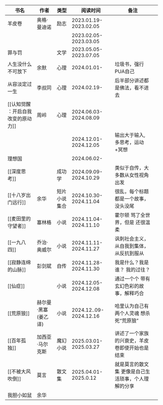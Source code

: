 
| 书名                   | 作者           | 类型     | 阅读时间                   | 备注                         |     |
| -------------------- | ------------ | ------ | ---------------------- | -------------------------- | --- |
| 羊皮卷                  | 奥格·曼迪诺       | 励志     | 2023.01.19-2023.02.05  |                            |     |
|                      |              |        | 2023.02.05-2023.03.05  |                            |     |
| 罪与罚                  |              | 文学     | 2023.05.05-2023.07.05  |                            |     |
| 人生没什么不可放下            | 余默           | 心理     | 2024.01.01-            | 垃圾书，强行PUA自己                |     |
| 从容淡定过一生              | 李叔同          | 心理     | 2024.02.19-            | 后半部分讲述都是佛法，看不进去            |     |
| [[认知觉醒 ：开启自我改变的原动力]] | 周岭           | 心理     | 2024.06.03-2024.08.09  |                            |     |
|                      |              |        | 2024.12.01-2024.12.05  | 输出大于输入, 多思考，运动+冥想          |     |
| 理想国                  |              |        | 2024.06.02-            |                            |     |
| [[深度思考]]             |              | 成功学    | 2024.09.09-2024.10.29  | 类似于自传，大多数从女性视角出发           |     |
| [[十八岁出门远行]]          | 余华           | 短片小说集合 | 2024.10.30- 2024.11.04 | 很乱，每个标题都是一个故事，没头没尾         |     |
| [[麦田里的守望者]]          | 塞林格          | 小说     | 2024.11.04-2024.11.10  | 霍尔顿 骂了全世界，但是 还很温柔          |     |
| [[一九八四]]             | 乔治·奥威尔       | 小说     | 2024.11.11-2024.11.27  | 讽刺社会主义，从自我到集体，从反抗到服从       |     |
| [[寂静连绵的山脉]]          | 彭剑斌          | 自传     | 2024.11.28-2024.11.30  | 我是什么？我是谁？ 我的过往？            |     |
| [[仙症]]               |              | 小说     | 2024.12.05-2024.12.08  | 通过一个个 带有玄幻色彩的故事，解释巧合       |     |
| [[荒原狼]]              | 赫尔曼·黑塞 (姜乙译) | 小说     | 2024.12..09-2024.12.16 | 哈里认为自己有两个人灵魂  想杀死“荒原狼”     |     |
| [[百年孤独]]             | 加西亚·马尔克斯     | 魔幻小说   | 2025.03.01-2025.03.27  | 讲述了一个家族的兴衰史，羊皮卷即使开始也是结束    |     |
| [[不被大风吹倒]]           | 莫言           | 散文集    | 2025.04.01-2025.0.12   | 就是莫言的散文集 更像是自己生活琐事，个人理解的分享 |     |
| 我胆小如鼠                | 余华           |        |                        |                            |     |

